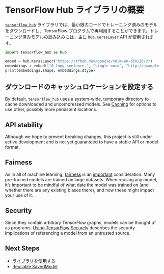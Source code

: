 <!--* freshness: { owner: 'kempy' } *-->

# TensorFlow Hub ライブラリの概要

[`tensorflow_hub`](https://github.com/tensorflow/hub) ライブラリでは、最小限のコードでトレーニング済みのモデルをダウンロードし、TensorFlow プログラムで再利用することができます。トレーニング済みモデルの読み込みには、主に `hub.KerasLayer` API が使用されます。

```python
import tensorflow_hub as hub

embed = hub.KerasLayer("https://tfhub.dev/google/nnlm-en-dim128/2")
embeddings = embed(["A long sentence.", "single-word", "http://example.com"])
print(embeddings.shape, embeddings.dtype)
```

## ダウンロードのキャッシュロケーションを設定する

By default, `tensorflow_hub` uses a system-wide, temporary directory to cache downloaded and uncompressed models. See [Caching](caching.md) for options to use other, possibly more persistent locations.

## API stability

Although we hope to prevent breaking changes, this project is still under active development and is not yet guaranteed to have a stable API or model format.

## Fairness

As in all of machine learning, [fairness](http://ml-fairness.com) is an [important](https://research.googleblog.com/2016/10/equality-of-opportunity-in-machine.html) consideration. Many pre-trained models are trained on large datasets. When reusing any model, it’s important to be mindful of what data the model was trained on (and whether there are any existing biases there), and how these might impact your use of it.

## Security

Since they contain arbitrary TensorFlow graphs, models can be thought of as programs. [Using TensorFlow Securely](https://github.com/tensorflow/tensorflow/blob/master/SECURITY.md) describes the security implications of referencing a model from an untrusted source.

## Next Steps

- [ライブラリを使用する](https://gitlocalize.com/repo/4592/ja/site/en-snapshot/hub/tf2_saved_model.md)
- [Reusable SavedModel](https://gitlocalize.com/repo/4592/ja/site/en-snapshot/hub/reusable_saved_models.md)
